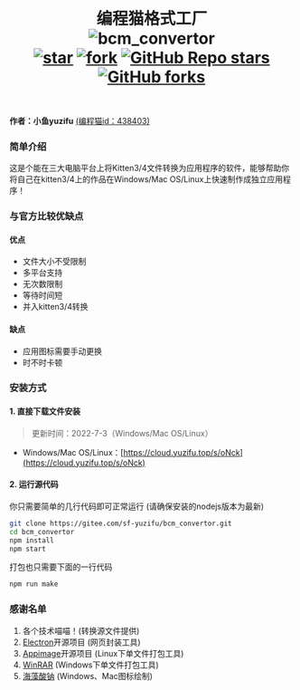 <h1 align="center">
    <br>
    编程猫格式工厂
    <br>
    <img alt="bcm_convertor" src="https://server.yuzifu.top:25266/down/78G7G3mC3na7"/>
    <br>
    <a href='https://gitee.com/sf-yuzifu/bcm_convertor/stargazers'><img src='https://gitee.com/sf-yuzifu/bcm_convertor/badge/star.svg?theme=white' alt='star'></img></a>
    <a href='https://gitee.com/sf-yuzifu/bcm_convertor/members'><img src='https://gitee.com/sf-yuzifu/bcm_convertor/badge/fork.svg?theme=white' alt='fork'></img></a>
    <a href='https://github.com/214545666/bcm_convertor/stargazers'><img alt="GitHub Repo stars" src="https://img.shields.io/github/stars/214545666/bcm_convertor?style=social"></a>
    <a href='https://github.com/214545666/bcm_convertor/members'><img alt="GitHub forks" src="https://img.shields.io/github/forks/214545666/bcm_convertor?style=social"></a>
    <br>
</h1>
<br>

**作者：小鱼yuzifu**  [(编程猫id：438403)](https://shequ.codemao.cn/user/438403)

### 简单介绍

这是个能在三大电脑平台上将Kitten3/4文件转换为应用程序的软件，能够帮助你将自己在kitten3/4上的作品在Windows/Mac OS/Linux上快速制作成独立应用程序！

### 与官方比较优缺点

#### 优点

* 文件大小不受限制  
* 多平台支持  
* 无次数限制  
* 等待时间短
* 并入kitten3/4转换

#### 缺点

* 应用图标需要手动更换
* 时不时卡顿

### 安装方式

#### 1. 直接下载文件安装

> 更新时间：2022-7-3（Windows/Mac OS/Linux）

* Windows/Mac OS/Linux：[https://cloud.yuzifu.top/s/oNck](https://cloud.yuzifu.top/s/oNck)

#### 2. 运行源代码

你只需要简单的几行代码即可正常运行 (请确保安装的nodejs版本为最新)

```bash
git clone https://gitee.com/sf-yuzifu/bcm_convertor.git
cd bcm_convertor
npm install
npm start
```

打包也只需要下面的一行代码

```bash
npm run make
```

### 感谢名单

1. 各个技术喵喵！(转换源文件提供)
2. [Electron](https://github.com/electron/electron)开源项目 (网页封装工具)
3. [Appimage](https://github.com/AppImage/appimagekit)开源项目 (Linux下单文件打包工具)
4. [WinRAR](http://www.winrar.com.cn/) (Windows下单文件打包工具)
5. [海藻酸钠](https://gitee.com/sodiumcode) (Windows、Mac图标绘制)
